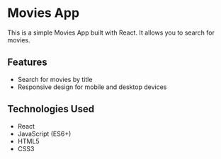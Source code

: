 # Movies App

This is a simple Movies App built with React. It allows you to search for movies.

## Features

- Search for movies by title
- Responsive design for mobile and desktop devices

## Technologies Used

- React
- JavaScript (ES6+)
- HTML5
- CSS3
